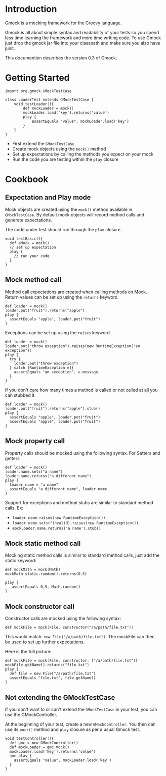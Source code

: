 # Introduction #

Gmock is a mocking framework for the Groovy language.

Gmock is all about simple syntax and readability of your tests so you spend less time learning the framework and more time writing code. To use Gmock just drop the gmock jar file into your classpath and make sure you also have junit.


This documention describes the version 0.3 of Gmock.


# Getting Started #

```
import org.gmock.GMockTestCase

class LoaderTest extends GMockTestCase {
    void testLoader(){
        def mockLoader = mock()
        mockLoader.load('key').returns('value')
        play {
            assertEquals "value", mockLoader.load('key')
        }
    }
}  
```

  * First extend the `GMockTestCase`
  * Create mock objects using the `mock()` method
  * Set up expectations by calling the methods you expect on your mock
  * Run the code you are testing within the `play` closure


# Cookbook #

## Expectation and Play mode ##

Mock objects are created using the `mock()` method available in `GMockTestCase`. By default mock objects will record method calls and generate expectations.

The code under test should run through the `play` closure.
```
void testBasic(){
  def aMock = mock()
  // set up expectation
  play {
    // run your code 
  }
}
```

## Mock method call ##

Method call expectations are created when calling methods on Mock. Return values can be set up using the `returns` keyword.
```
def loader = mock()
loader.put("fruit").returns("apple")
play {
  assertEquals "apple", loader.put("fruit") 
}
```

Exceptions can be set up using the `raises` keyword.
```
def loader = mock()
loader.put("throw exception").raises(new RuntimeException("an exception"))
play {
  try {
    loader.put("throw exception") 
  } catch (RuntimeException e){
    assertEquals "an exception", e.message
  }
}
```

If you don't care how many times a method is called or not called at all you can stubbed it.
```
def loader = mock()
loader.put("fruit").returns("apple").stub()
play {
  assertEquals "apple", loader.put("fruit")
  assertEquals "apple", loader.put("fruit")
}
```

## Mock property call ##

Property calls should be mocked using the following syntax. For Setters and getters
```
def loader = mock()
loader.name.sets("a name")
loader.name.returns("a different name")
play {
  loader.name = "a name"
  assertEquals "a different name", loader.name
}
```


Support for exceptions and method stubs are similar to standard method calls. Ex:
  * `loader.name.raises(new RuntimeException())`
  * `loader.name.sets("invalid).raises(new RuntimeException())`
  * `mockLoader.name.returns('a name').stub()`


## Mock static method call ##

Mocking static method calls is similar to standard method calls, just add the static keyword:
```
def mockMath = mock(Math)
mockMath.static.random().returns(0.5)

play {
   assertEquals 0.5, Math.random()
}
```



## Mock constructor call ##

Constructor calls are mocked using the following syntax:
```
def mockFile = mock(File, constructor("/a/path/file.txt"))
```
This would match: `new File("/a/path/file.txt")`. The mockFile can then be used to set up further expectations.

Here is the full picture:
```
def mockFile = mock(File, constructor: ["/a/path/file.txt"])
mockFile.getName().returns("file.txt")
play {
  def file = new File("/a/path/file.txt")
  assertEquals "file.txt", file.getName()
}
```


## Not extending the GMockTestCase ##

If you don't want to or can't extend the `GMockTestCase` in your test, you can use the GMockController.

At the beginning of your test, create a new `GMockController`. You then can use its `mock()` method and `play` closure as per a usual Gmock test.

```
void testController(){
  def gmc = new GMockController()
  def mockLoader = gmc.mock()
  mockLoader.load('key').returns('value')
  gmc.play {
    assertEquals "value", mockLoader.load('key')
  }
}
```